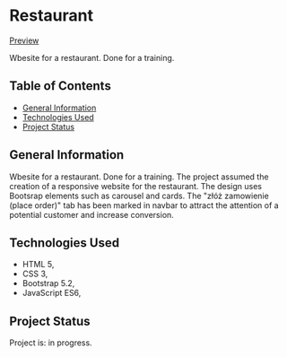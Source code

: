 # Restaurant

[Preview](https://arkbog.github.io/restaurant/)

Wbesite for a restaurant. Done for a training.

## Table of Contents

* [General Information](#general-information)
* [Technologies Used](#technologies-used)
* [Project Status](#project-status)



## General Information

Wbesite for a restaurant. Done for a training. The project assumed the creation of a responsive website for the restaurant. The design uses Bootsrap elements such as carousel and cards. The "złóż zamowienie (place order)" tab has been marked in navbar to attract the attention of a potential customer and increase conversion.



## Technologies Used
- HTML 5,
- CSS 3,
- Bootstrap 5.2,
- JavaScript ES6,



## Project Status
Project is: in progress.

